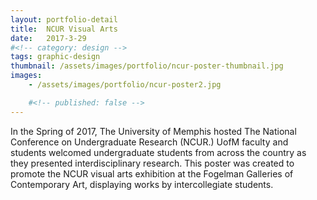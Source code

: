 ```yaml
---
layout: portfolio-detail
title:  NCUR Visual Arts
date:   2017-3-29
#<!-- category: design -->
tags: graphic-design
thumbnail: /assets/images/portfolio/ncur-poster-thumbnail.jpg
images:
    - /assets/images/portfolio/ncur-poster2.jpg

    #<!-- published: false -->
---
```


In the Spring of 2017, The University of Memphis hosted The National Conference on Undergraduate Research (NCUR.) UofM faculty and students welcomed undergraduate students from across the country as they presented interdisciplinary research. This poster was created to promote the NCUR visual arts exhibition at the Fogelman Galleries of Contemporary Art, displaying works by intercollegiate students.  
